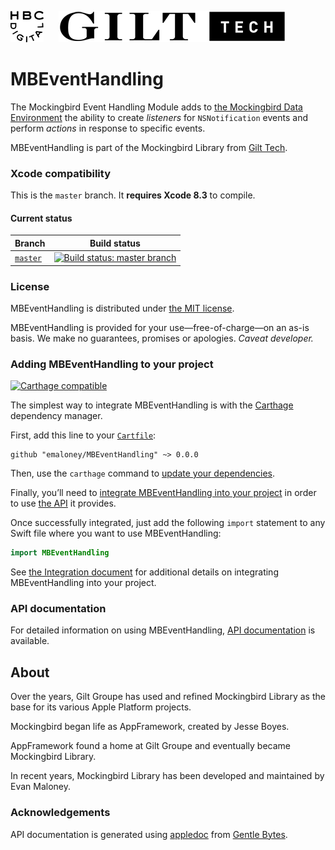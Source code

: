![HBC Digital logo](https://raw.githubusercontent.com/gilt/Cleanroom/master/Assets/hbc-digital-logo.png)     
![Gilt Tech logo](https://raw.githubusercontent.com/gilt/Cleanroom/master/Assets/gilt-tech-logo.png)

# MBEventHandling

The Mockingbird Event Handling Module adds to [the Mockingbird Data Environment](https://github.com/emaloney/MBDataEnvironment) the ability to create *listeners* for `NSNotification` events and perform  *actions* in response to specific events.

MBEventHandling is part of the Mockingbird Library from [Gilt Tech](http://tech.gilt.com).


### Xcode compatibility

This is the `master` branch. It **requires Xcode 8.3** to compile.


#### Current status

Branch|Build status
--------|------------------------
[`master`](https://github.com/emaloney/MBEventHandling)|[![Build status: master branch](https://travis-ci.org/emaloney/MBEventHandling.svg?branch=master)](https://travis-ci.org/emaloney/MBEventHandling)


### License

MBEventHandling is distributed under [the MIT license](https://github.com/emaloney/MBEventHandling/blob/master/LICENSE).

MBEventHandling is provided for your use—free-of-charge—on an as-is basis. We make no guarantees, promises or apologies. *Caveat developer.*


### Adding MBEventHandling to your project

[![Carthage compatible](https://img.shields.io/badge/Carthage-compatible-4BC51D.svg?style=flat)](https://github.com/Carthage/Carthage)

The simplest way to integrate MBEventHandling is with the [Carthage](https://github.com/Carthage/Carthage) dependency manager.

First, add this line to your [`Cartfile`](https://github.com/Carthage/Carthage/blob/master/Documentation/Artifacts.md#cartfile):

```
github "emaloney/MBEventHandling" ~> 0.0.0
```

Then, use the `carthage` command to [update your dependencies](https://github.com/Carthage/Carthage#upgrading-frameworks).

Finally, you’ll need to [integrate MBEventHandling into your project](https://github.com/emaloney/MBEventHandling/blob/master/INTEGRATION.md) in order to use [the API](https://rawgit.com/emaloney/MBEventHandling/master/Documentation/API/index.html) it provides.

Once successfully integrated, just add the following `import` statement to any Swift file where you want to use MBEventHandling:

```swift
import MBEventHandling
```

See [the Integration document](https://github.com/emaloney/MBEventHandling/blob/master/INTEGRATION.md) for additional details on integrating MBEventHandling into your project.

### API documentation

For detailed information on using MBEventHandling, [API documentation](https://rawgit.com/emaloney/MBEventHandling/master/Documentation/API/index.html) is available.


## About

Over the years, Gilt Groupe has used and refined Mockingbird Library as the base for its various Apple Platform projects.

Mockingbird began life as AppFramework, created by Jesse Boyes.

AppFramework found a home at Gilt Groupe and eventually became Mockingbird Library.

In recent years, Mockingbird Library has been developed and maintained by Evan Maloney.


### Acknowledgements

API documentation is generated using [appledoc](http://gentlebytes.com/appledoc/) from [Gentle Bytes](http://gentlebytes.com/).
